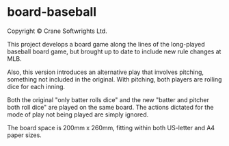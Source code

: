 # board-baseball

Copyright © Crane Softwrights Ltd.

This project develops a board game along the lines of the long-played baseball board game, but brought up to date to include new rule changes at MLB.

Also, this version introduces an alternative play that involves pitching, something not included in the original. With pitching, both players are rolling dice for each inning.

Both the original "only batter rolls dice" and the new "batter and pitcher both roll dice" are played on the same board. The actions dictated for the mode of play not being played are simply ignored.

The board space is 200mm x 260mm, fitting within both US-letter and A4 paper sizes.

